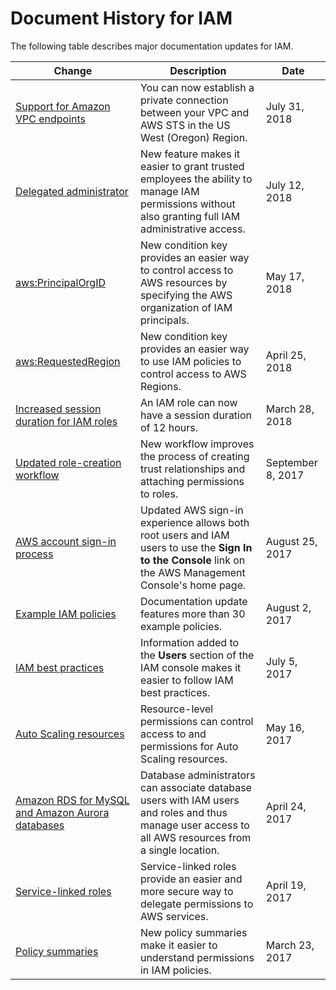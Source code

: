 # Document History for IAM<a name="document-history"></a>

The following table describes major documentation updates for IAM\.

| Change | Description | Date | 
| --- |--- |--- |
| [Support for Amazon VPC endpoints](https://docs.aws.amazon.com/IAM/latest/UserGuide/id_credentials_sts_vpce.html) | You can now establish a private connection between your VPC and AWS STS in the US West \(Oregon\) Region\.  | July 31, 2018 | 
| [Delegated administrator](https://docs.aws.amazon.com/IAM/latest/UserGuide/access_policies_boundaries.html) | New feature makes it easier to grant trusted employees the ability to manage IAM permissions without also granting full IAM administrative access\. | July 12, 2018 | 
| [aws:PrincipalOrgID](https://docs.aws.amazon.com/IAM/latest/UserGuide/reference_policies_condition-keys.html) | New condition key provides an easier way to control access to AWS resources by specifying the AWS organization of IAM principals\. | May 17, 2018 | 
| [aws:RequestedRegion](https://docs.aws.amazon.com/IAM/latest/UserGuide/reference_policies_condition-keys.html#requested-region) | New condition key provides an easier way to use IAM policies to control access to AWS Regions\. | April 25, 2018 | 
| [Increased session duration for IAM roles](https://docs.aws.amazon.com/IAM/latest/UserGuide/id_roles_manage.html) | An IAM role can now have a session duration of 12 hours\. | March 28, 2018 | 
| [Updated role\-creation workflow](https://docs.aws.amazon.com/IAM/latest/UserGuide/id_roles_create.html) | New workflow improves the process of creating trust relationships and attaching permissions to roles\. | September 8, 2017 | 
| [AWS account sign\-in process](https://docs.aws.amazon.com/IAM/latest/UserGuide/console.html#user-sign-in-page) | Updated AWS sign\-in experience allows both root users and IAM users to use the **Sign In to the Console** link on the AWS Management Console's home page\. | August 25, 2017 | 
| [Example IAM policies](https://docs.aws.amazon.com/IAM/latest/UserGuide/access_policies_policy-summary-examples.html) | Documentation update features more than 30 example policies\. | August 2, 2017 | 
| [IAM best practices](https://docs.aws.amazon.com/IAM/latest/UserGuide/IAMBestPracticesAndUseCases.html) | Information added to the **Users** section of the IAM console makes it easier to follow IAM best practices\. | July 5, 2017 | 
| [Auto Scaling resources](https://docs.aws.amazon.com/IAM/latest/UserGuide/list_autoscaling.html) | Resource\-level permissions can control access to and permissions for Auto Scaling resources\. | May 16, 2017 | 
| [Amazon RDS for MySQL and Amazon Aurora databases](https://docs.aws.amazon.com/IAM/latest/UserGuide/list_amazonrds.html) | Database administrators can associate database users with IAM users and roles and thus manage user access to all AWS resources from a single location\. | April 24, 2017 | 
| [Service\-linked roles](https://docs.aws.amazon.com/IAM/latest/UserGuide/using-service-linked-roles.html) | Service\-linked roles provide an easier and more secure way to delegate permissions to AWS services\. | April 19, 2017 | 
| [Policy summaries](https://docs.aws.amazon.com/IAM/latest/UserGuide/access_policies_understand-policy-summary.html) | New policy summaries make it easier to understand permissions in IAM policies\. | March 23, 2017 | 